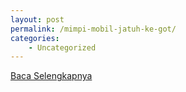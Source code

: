 ```yaml
---
layout: post
permalink: /mimpi-mobil-jatuh-ke-got/
categories:
    - Uncategorized
---
```


[Baca Selengkapnya](/06)